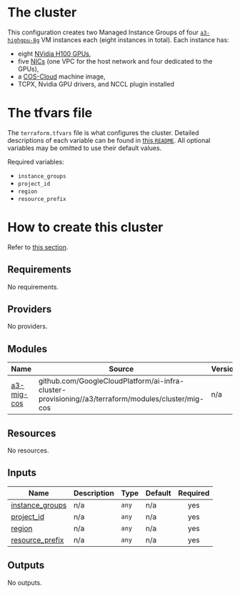 # The cluster

This configuration creates two Managed Instance Groups of four
[`a3-highgpu-8g`](https://cloud.google.com/blog/products/compute/introducing-a3-supercomputers-with-nvidia-h100-gpus)
VM instances each (eight instances in total). Each instance has:
- eight [NVidia H100 GPUs](https://www.nvidia.com/en-us/data-center/h100/),
- five [NICs](https://cloud.google.com/vpc/docs/multiple-interfaces-concepts)
  (one VPC for the host network and four dedicated to the GPUs),
- a [COS-Cloud](https://cloud.google.com/container-optimized-os/docs) machine
  image,
- TCPX, Nvidia GPU drivers, and NCCL plugin installed

# The tfvars file

The `terraform.tfvars` file is what configures the cluster. Detailed
descriptions of each variable can be found in
[this `README`](../../terraform/modules/cluster/mig-cos/README.md).
All optional variables may be omitted to use their default values.

Required variables:
- `instance_groups`
- `project_id`
- `region`
- `resource_prefix`

# How to create this cluster

Refer to [this section](../../../README.md#how-to-provision-a-cluster).

<!-- BEGINNING OF PRE-COMMIT-TERRAFORM DOCS HOOK -->
## Requirements

No requirements.

## Providers

No providers.

## Modules

| Name | Source | Version |
|------|--------|---------|
| <a name="module_a3-mig-cos"></a> [a3-mig-cos](#module\_a3-mig-cos) | github.com/GoogleCloudPlatform/ai-infra-cluster-provisioning//a3/terraform/modules/cluster/mig-cos | n/a |

## Resources

No resources.

## Inputs

| Name | Description | Type | Default | Required |
|------|-------------|------|---------|:--------:|
| <a name="input_instance_groups"></a> [instance\_groups](#input\_instance\_groups) | n/a | `any` | n/a | yes |
| <a name="input_project_id"></a> [project\_id](#input\_project\_id) | n/a | `any` | n/a | yes |
| <a name="input_region"></a> [region](#input\_region) | n/a | `any` | n/a | yes |
| <a name="input_resource_prefix"></a> [resource\_prefix](#input\_resource\_prefix) | n/a | `any` | n/a | yes |

## Outputs

No outputs.
<!-- END OF PRE-COMMIT-TERRAFORM DOCS HOOK -->
